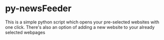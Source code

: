 # py-newsFeeder
This is a simple python script which opens your pre-selected websites with one click. There's also an option of adding a new website to your already selected webpages
